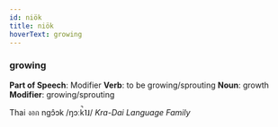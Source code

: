 ```yaml
---
id: niök
title: niök
hoverText: growing
---
```


### growing

**Part of Speech**: Modifier
**Verb**: to be growing/sprouting
**Noun**: growth
**Modifier**: growing/sprouting

Thai งอก ngɔ̂ɔk /ŋɔːk̚˥˩/
*Kra-Dai Language Family*